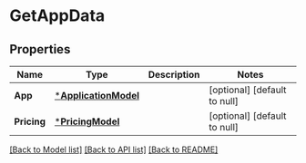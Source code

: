 # GetAppData

## Properties
Name | Type | Description | Notes
------------ | ------------- | ------------- | -------------
**App** | [***ApplicationModel**](ApplicationModel.md) |  | [optional] [default to null]
**Pricing** | [***PricingModel**](PricingModel.md) |  | [optional] [default to null]

[[Back to Model list]](../README.md#documentation-for-models) [[Back to API list]](../README.md#documentation-for-api-endpoints) [[Back to README]](../README.md)

